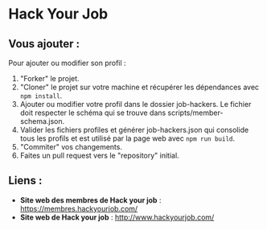 Hack Your Job
=============

Vous ajouter :
-------------

Pour ajouter ou modifier son profil :

1. "Forker" le projet.
2. "Cloner" le projet sur votre machine et récupérer les dépendances avec `npm install`.
3. Ajouter ou modifier votre profil dans le dossier job-hackers. Le fichier doit respecter le schéma qui se trouve dans scripts/member-schema.json.
4. Valider les fichiers profiles et générer job-hackers.json qui consolide tous les profils et est utilisé par la page web avec `npm run build`.
5. "Commiter" vos changements.
6. Faites un pull request vers le "repository" initial.

Liens :
-------

* **Site web des membres de Hack your job** : <https://membres.hackyourjob.com/>
* **Site web de Hack your job** : <http://www.hackyourjob.com/>

